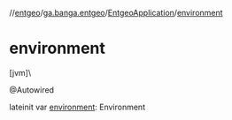 //[entgeo](../../../index.md)/[ga.banga.entgeo](../index.md)/[EntgeoApplication](index.md)/[environment](environment.md)

# environment

[jvm]\

@Autowired

lateinit var [environment](environment.md): Environment
